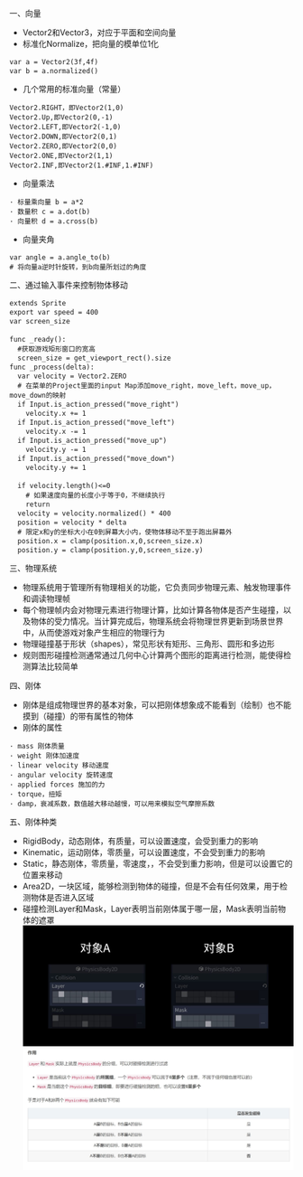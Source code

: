 一、向量
- Vector2和Vector3，对应于平面和空间向量
- 标准化Normalize，把向量的模单位1化
```
var a = Vector2(3f,4f)
var b = a.normalized()
```
- 几个常用的标准向量（常量）
```
Vector2.RIGHT，即Vector2(1,0)
Vector2.Up,即Vector2(0,-1)
Vector2.LEFT,即Vector2(-1,0)
Vector2.DOWN,即Vector2(0,1)
Vector2.ZERO,即Vector2(0,0)
Vector2.ONE,即Vector2(1,1)
Vector2.INF,即Vector2(1.#INF,1.#INF)
```
- 向量乘法
```
· 标量乘向量 b = a*2
· 数量积 c = a.dot(b)
· 向量积 d = a.cross(b)
```
- 向量夹角
```
var angle = a.angle_to(b)
# 将向量a逆时针旋转，到b向量所划过的角度
```
二、通过输入事件来控制物体移动
```Godot
extends Sprite
export var speed = 400
var screen_size

func _ready():
  #获取游戏矩形窗口的宽高
  screen_size = get_viewport_rect().size
func _process(delta):
  var velocity = Vector2.ZERO
  # 在菜单的Project里面的input Map添加move_right，move_left，move_up，move_down的映射
  if Input.is_action_pressed("move_right")
    velocity.x += 1
  if Input.is_action_pressed("move_left")
    velocity.x -= 1
  if Input.is_action_pressed("move_up")
    velocity.y -= 1
  if Input.is_action_pressed("move_down")
    velocity.y += 1
  
  if velocity.length()<=0
    # 如果速度向量的长度小于等于0，不继续执行
    return
  velocity = velocity.normalized() * 400
  position = velocity * delta
  # 限定x和y的坐标大小在0到屏幕大小内，使物体移动不至于跑出屏幕外
  position.x = clamp(position.x,0,screen_size.x)
  position.y = clamp(position.y,0,screen_size.y)
```
三、物理系统
- 物理系统用于管理所有物理相关的功能，它负责同步物理元素、触发物理事件和调读物理帧
- 每个物理帧内会对物理元素进行物理计算，比如计算各物体是否产生碰撞，以及物体的受力情况。当计算完成后，物理系统会将物理世界更新到场景世界中，从而使游戏对象产生相应的物理行为
- 物理碰撞基于形状（shapes），常见形状有矩形、三角形、圆形和多边形
- 规则图形碰撞检测通常通过几何中心计算两个图形的距离进行检测，能使得检测算法比较简单

四、刚体
- 刚体是组成物理世界的基本对象，可以把刚体想象成不能看到（绘制）也不能摸到（碰撞）的带有属性的物体
- 刚体的属性
```
· mass 刚体质量
· weight 刚体加速度
· linear velocity 移动速度
· angular velocity 旋转速度
· applied forces 施加的力
· torque，扭矩 
· damp，衰减系数，数值越大移动越慢，可以用来模拟空气摩擦系数
```
五、刚体种类
- RigidBody，动态刚体，有质量，可以设置速度，会受到重力的影响
- Kinematic，运动刚体，零质量，可以设置速度，不会受到重力的影响
- Static，静态刚体，零质量，零速度，，不会受到重力影响，但是可以设置它的位置来移动
- Area2D，一块区域，能够检测到物体的碰撞，但是不会有任何效果，用于检测物体是否进入区域
- 碰撞检测Layer和Mask，Layer表明当前刚体属于哪一层，Mask表明当前物体的遮罩
![iamge](https://github.com/dameion-wang/Godot-learningBlog/blob/main/IMG/collision-9.jpg)
![iamge](https://github.com/dameion-wang/Godot-learningBlog/blob/main/IMG/collision-10.jpg)

